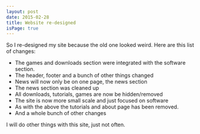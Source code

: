 ```yaml
---
layout: post
date: 2015-02-28
title: Website re-designed
isPage: true
---
```

So I re-designed my site because the old one looked weird. Here are this list of changes:
    
* The games and downloads section were integrated with the software section.
* The header, footer and a bunch of other things changed
* News will now only be on one page, the news section
* The news section was cleaned up
* All downloads, tutorials, games are now be hidden/removed
* The site is now more small scale and just focused on software
* As with the above the tutorials and about page has been removed.
* And a whole bunch of other changes
                    
I will do other things with this site, just not often.